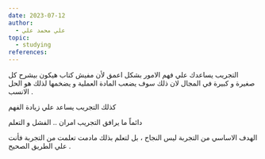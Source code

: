 ```yaml
---
date: 2023-07-12
author:
  - علي محمد علي
topic:
  - studying
references:
---
```

التجريب يساعدك علي فهم الامور بشكل اعمق لأن مفيش كتاب هيكون بيشرح كل صغيرة و كبيرة في المجال لان ذلك سوف يضعب المادة العملية و يضخمها لذلك هو الحل الانسب . 


كذلك التجريب يساعد علي زيادة الفهم 

دائماً ما يرافق التجريب امران .. الفشل و التعلم 

الهدف الاساسي من التجربة ليس النجاح ، بل لتعلم بذلك مادمت تعلمت من التجربة فأنت علي الطريق الصحيح . 